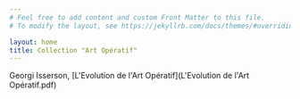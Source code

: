 ```yaml
---
# Feel free to add content and custom Front Matter to this file.
# To modify the layout, see https://jekyllrb.com/docs/themes/#overriding-theme-defaults

layout: home
title: Collection "Art Opératif"
---
```

Georgi Isserson, [L'Evolution de l'Art Opératif](L'Evolution de l'Art Opératif.pdf)

